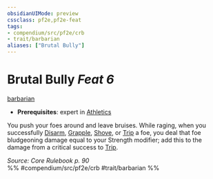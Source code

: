 ```yaml
---
obsidianUIMode: preview
cssclass: pf2e,pf2e-feat
tags:
- compendium/src/pf2e/crb
- trait/barbarian
aliases: ["Brutal Bully"]
---
```

# Brutal Bully  *Feat 6*  
[barbarian](../../rules/traits/barbarian.md)  

- **Prerequisites**: expert in [Athletics](../skills.md#Athletics)

You push your foes around and leave bruises. While raging, when you successfully [Disarm](../../rules/actions/disarm.md), [Grapple](../../rules/actions/grapple.md), [Shove](../../rules/actions/shove.md), or [Trip](../../rules/actions/trip.md) a foe, you deal that foe bludgeoning damage equal to your Strength modifier; add this to the damage from a critical success to [Trip](../../rules/actions/trip.md).

*Source: Core Rulebook p. 90*  
%% #compendium/src/pf2e/crb #trait/barbarian %%